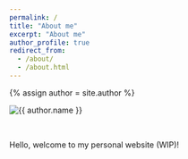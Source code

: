 ```yaml
---
permalink: /
title: "About me"
excerpt: "About me"
author_profile: true
redirect_from: 
  - /about/
  - /about.html
---
```


{% assign author = site.author %}

<div class="hidden__avatar">
  <img src="{{ author.avatar | prepend: "/images/" | prepend: base_path }}" alt="{{ author.name }}">
<div>
    <p class="hidden__link"><a href="mailto:{{ author.email }}"><i class="fas fa-fw fa-envelope"></i></a></p>
    <p class="hidden__link"><a href="{{ author.googlescholar }}"><i class="ai ai-google-scholar ai-fw"></i></a></p>
    <p class="hidden__link"><a href="https://github.com/{{ author.github }}"><i class="fab fa-github"></i></a></p>
    <p class="hidden__link"><a href="{{ author.researchgate }}"><i class="fab fa-fw fa-researchgate" aria-hidden="true"></i></a></p>
    <p class="hidden__link"><a href="https://orcid.org/{{ author.orcid }}"><i class="ai ai-orcid ai-fw"></i></a></p>
    <p class="hidden__link"><a href="{{ author.figshare }}"><i class="ai ai-figshare ai-fw"></i></a></p>
    <p class="hidden__link"><a href="{{ author.instituteurl }}"><i class="fa fa-fw fa-university" aria-hidden="true"></i></a></p>
  </div>
  <br>
</div>

Hello, welcome to my personal website (WIP)!
